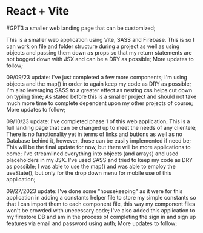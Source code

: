 # React + Vite
#GPT3 a smaller web landing page that can be customized;

This is a smaller web application using Vite, SASS and Firebase. This is so I can work on file and folder structure during a project as well as using objects and passing them down as props so that my return statements are not bogged down with JSX and can be a DRY as possible; More updates to follow;

09/09/23 update: I've just completed a few more components; I'm using objects and the map() in order to again keep my code as DRY as possible; I'm also leveraging SASS to a greater effect as nesting css helps cut down on typing time; As stated before this is a smaller project and should not take much more time to complete dependent upon my other projects of course; More updates to follow; 

09/10/23 update: I've completed phase 1 of this web application; This is a full landing page that can be changed up to meet the needs of any clientele; There is no functionality yet in terms of links and buttons as well as no Database behind it, however, those can be easily implemented if need be; This will be the final update for now, but there will be more applications to come; I've streamlined everything into objects (and arrays) and used placeholders in my JSX. I've used SASS and tried to keep my code as DRY as possible; I was able to use the map() and was able to employ the useState(), but only for the drop down menu for mobile use of this application;

09/27/2023 update: I've done some "housekeeping" as it were for this application in adding a constants helper file to store my simple constants so that I can import them to each component file, this way my component files won't be crowded with unecessary code; I've also added this application to my firestore DB and am in the process of completing the sign in and sign up features via email and password using auth; More updates to follow;  
